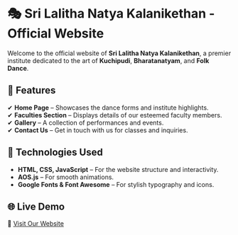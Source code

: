 # 🎭 Sri Lalitha Natya Kalanikethan - Official Website  

Welcome to the official website of **Sri Lalitha Natya Kalanikethan**, a premier institute dedicated to the art of **Kuchipudi**, **Bharatanatyam**, and **Folk Dance**.  

## 🌟 Features  
✔ **Home Page** – Showcases the dance forms and institute highlights.  
✔ **Faculties Section** – Displays details of our esteemed faculty members.  
✔ **Gallery** – A collection of performances and events.  
✔ **Contact Us** – Get in touch with us for classes and inquiries.  

## 🚀 Technologies Used  
- **HTML, CSS, JavaScript** – For the website structure and interactivity.  
- **AOS.js** – For smooth animations.  
- **Google Fonts & Font Awesome** – For stylish typography and icons.  

## 🌐 Live Demo  
🔗 [Visit Our Website](https://Sri-Lalitha-Natya-Kalanikethan.github.io/) 

